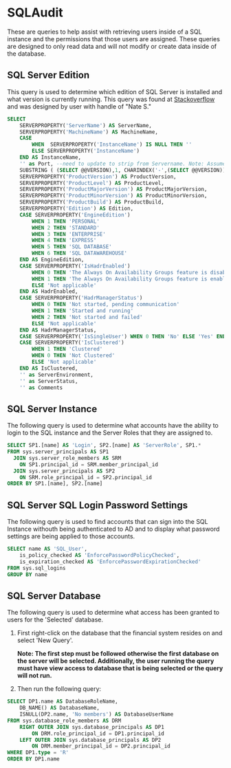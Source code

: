 # SQLAudit

These are queries to help assist with retrieving users inside of a SQL instance and the permissions that those users are assigned.  These queries are designed to only read data and will not modify or create data inside of the database.

## SQL Server Edition

This query is used to determine which edition of SQL Server is installed and what version is currently running.  This query was found at [Stackoverflow](https://stackoverflow.com/questions/18070177/how-to-get-current-instance-name-from-t-sql) and was designed by user with handle of "Nate S."

``` SQL
SELECT
    SERVERPROPERTY('ServerName') AS ServerName,
    SERVERPROPERTY('MachineName') AS MachineName,
    CASE
        WHEN  SERVERPROPERTY('InstanceName') IS NULL THEN ''
        ELSE SERVERPROPERTY('InstanceName')
    END AS InstanceName,
    '' as Port, --need to update to strip from Servername. Note: Assumes Registered Server is named with Port
    SUBSTRING ( (SELECT @@VERSION),1, CHARINDEX('-',(SELECT @@VERSION))-1 ) as ProductName,
    SERVERPROPERTY('ProductVersion') AS ProductVersion,
    SERVERPROPERTY('ProductLevel') AS ProductLevel,
    SERVERPROPERTY('ProductMajorVersion') AS ProductMajorVersion,
    SERVERPROPERTY('ProductMinorVersion') AS ProductMinorVersion,
    SERVERPROPERTY('ProductBuild') AS ProductBuild,
    SERVERPROPERTY('Edition') AS Edition,
    CASE SERVERPROPERTY('EngineEdition')
        WHEN 1 THEN 'PERSONAL'
        WHEN 2 THEN 'STANDARD'
        WHEN 3 THEN 'ENTERPRISE'
        WHEN 4 THEN 'EXPRESS'
        WHEN 5 THEN 'SQL DATABASE'
        WHEN 6 THEN 'SQL DATAWAREHOUSE'
    END AS EngineEdition,
    CASE SERVERPROPERTY('IsHadrEnabled')
        WHEN 0 THEN 'The Always On Availability Groups feature is disabled'
        WHEN 1 THEN 'The Always On Availability Groups feature is enabled'
        ELSE 'Not applicable'
    END AS HadrEnabled,
    CASE SERVERPROPERTY('HadrManagerStatus')
        WHEN 0 THEN 'Not started, pending communication'
        WHEN 1 THEN 'Started and running'
        WHEN 2 THEN 'Not started and failed'
        ELSE 'Not applicable'
    END AS HadrManagerStatus,
    CASE SERVERPROPERTY('IsSingleUser') WHEN 0 THEN 'No' ELSE 'Yes' END AS InSingleUserMode,
    CASE SERVERPROPERTY('IsClustered')
        WHEN 1 THEN 'Clustered'
        WHEN 0 THEN 'Not Clustered'
        ELSE 'Not applicable'
    END AS IsClustered,
    '' as ServerEnvironment,
    '' as ServerStatus,
    '' as Comments
```

## SQL Server Instance

The following query is used to determine what accounts have the ability to login to the SQL instance and the Server Roles that they are assigned to.

``` SQL
SELECT SP1.[name] AS 'Login', SP2.[name] AS 'ServerRole', SP1.*
FROM sys.server_principals AS SP1
  JOIN sys.server_role_members AS SRM
    ON SP1.principal_id = SRM.member_principal_id
  JOIN sys.server_principals AS SP2
    ON SRM.role_principal_id = SP2.principal_id
ORDER BY SP1.[name], SP2.[name]
```

## SQL Server SQL Login Password Settings

The following query is used to find accounts that can sign into the SQL Instance withouth being authenticated to AD and to display what password settings are being applied to those accounts.

``` SQL
SELECT name AS 'SQL_User',
    is_policy_checked AS 'EnforcePasswordPolicyChecked',
    is_expiration_checked AS 'EnforcePasswordExpirationChecked'
FROM sys.sql_logins
GROUP BY name
```

## SQL Server Database

The following query is used to determine what access has been granted to users for the 'Selected' database.

1. First right-click on the database that the financial system resides on and select 'New Query'.

    **Note: The first step must be followed otherwise the first database on the server will be selected.  Additionally, the user running the query must have view access to database that is being selected or the query will not run.**

2. Then run the following query:

``` SQL
SELECT DP1.name AS DatabaseRoleName,
    DB_NAME() AS DatabaseName,
    ISNULL(DP2.name, 'No members') AS DatabaseUserName
FROM sys.database_role_members AS DRM
    RIGHT OUTER JOIN sys.database_principals AS DP1
        ON DRM.role_principal_id = DP1.principal_id
    LEFT OUTER JOIN sys.database_principals AS DP2
        ON DRM.member_principal_id = DP2.principal_id
WHERE DP1.type = 'R'
ORDER BY DP1.name
```